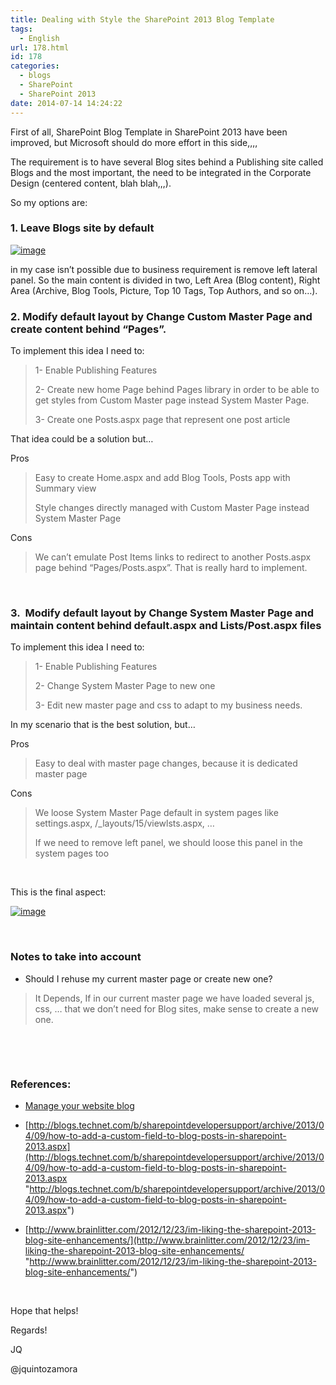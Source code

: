```yaml
---
title: Dealing with Style the SharePoint 2013 Blog Template
tags:
  - English
url: 178.html
id: 178
categories:
  - blogs
  - SharePoint
  - SharePoint 2013
date: 2014-07-14 14:24:22
---
```


First of all, SharePoint Blog Template in SharePoint 2013 have been improved, but Microsoft should do more effort in this side,,,,

The requirement is to have several Blog sites behind a Publishing site called Blogs and the most important, the need to be integrated in the Corporate Design (centered content, blah blah,,,).

So my options are:

### 1\. Leave Blogs site by default 

[![image](https://blog.josequinto.com/wp-content/uploads/2014/07/image_thumb2.png "image")](https://blog.josequinto.com/wp-content/uploads/2014/07/image2.png)

in my case isn’t possible due to business requirement is remove left lateral panel. So the main content is divided in two, Left Area (Blog content), Right Area (Archive, Blog Tools, Picture, Top 10 Tags, Top Authors, and so on…).

### 2\. Modify default layout by Change Custom Master Page and create content behind “Pages”.

To implement this idea I need to:
> 1- Enable Publishing Features
> 
> 2- Create new home Page behind Pages library in order to be able to get styles from Custom Master page instead System Master Page.
> 
> 3- Create one Posts.aspx page that represent one post article

That idea could be a solution but…

Pros
> Easy to create Home.aspx and add Blog Tools, Posts app with Summary view
> 
> Style changes directly managed with Custom Master Page instead System Master Page

Cons
> We can’t emulate Post Items links to redirect to another Posts.aspx page behind “Pages/Posts.aspx”. That is really hard to implement.

&nbsp;

### 3.&nbsp; Modify default layout by Change System Master Page and maintain content behind default.aspx and Lists/Post.aspx files

To implement this idea I need to:
> 1- Enable Publishing Features
> 
> 2- Change System Master Page to new one
> 
> 3- Edit new master page and css to adapt to my business needs.

In my scenario that is the best solution, but…

Pros
> Easy to deal with master page changes, because it is dedicated master page

Cons
> We loose System Master Page default in system pages like settings.aspx, /_layouts/15/viewlsts.aspx, …
> 
> If we need to remove left panel, we should loose this panel in the system pages too

&nbsp;

This is the final aspect:

[![image](https://blog.josequinto.com/wp-content/uploads/2014/07/image_thumb3.png "image")](https://blog.josequinto.com/wp-content/uploads/2014/07/image3.png)

&nbsp;

### Notes to take into account

- Should I rehuse my current master page or create new one?
> It Depends, If in our current master page we have loaded several js, css, … that we don’t need for Blog sites, make sense to create a new one.

&nbsp;

&nbsp;

### References:

- [Manage your website blog](http://office.microsoft.com/en-us/office365-sharepoint-online-small-business-help/manage-your-website-blog-HA102828152.aspx)

- [http://blogs.technet.com/b/sharepointdevelopersupport/archive/2013/04/09/how-to-add-a-custom-field-to-blog-posts-in-sharepoint-2013.aspx](http://blogs.technet.com/b/sharepointdevelopersupport/archive/2013/04/09/how-to-add-a-custom-field-to-blog-posts-in-sharepoint-2013.aspx "http://blogs.technet.com/b/sharepointdevelopersupport/archive/2013/04/09/how-to-add-a-custom-field-to-blog-posts-in-sharepoint-2013.aspx")

- [http://www.brainlitter.com/2012/12/23/im-liking-the-sharepoint-2013-blog-site-enhancements/](http://www.brainlitter.com/2012/12/23/im-liking-the-sharepoint-2013-blog-site-enhancements/ "http://www.brainlitter.com/2012/12/23/im-liking-the-sharepoint-2013-blog-site-enhancements/")

&nbsp;

Hope that helps!

Regards!

JQ

@jquintozamora